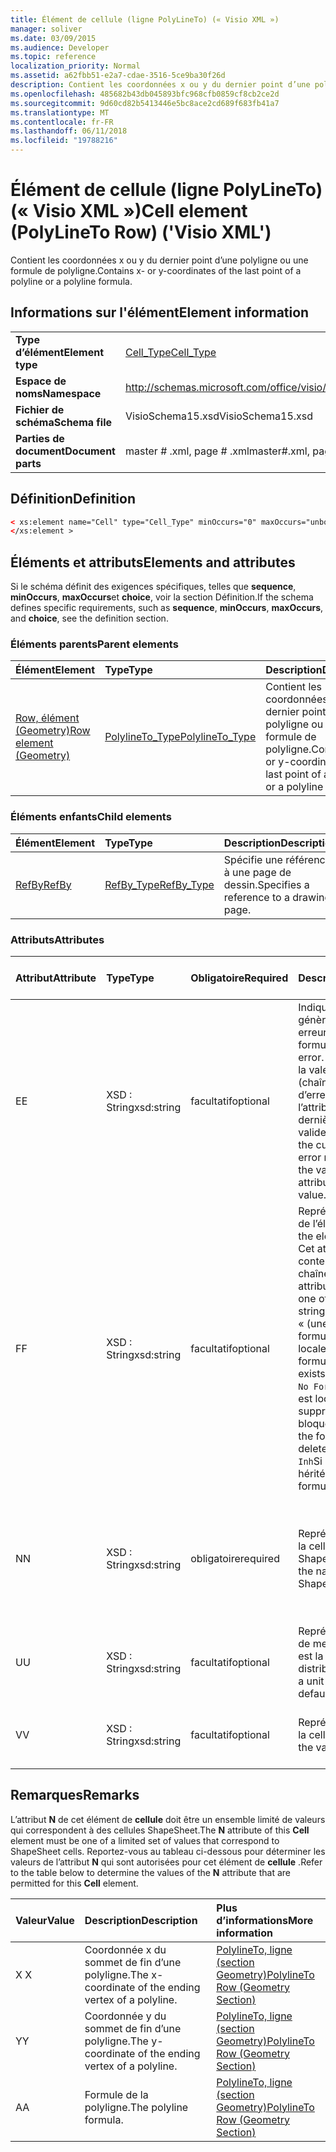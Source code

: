 ```yaml
---
title: Élément de cellule (ligne PolyLineTo) (« Visio XML »)
manager: soliver
ms.date: 03/09/2015
ms.audience: Developer
ms.topic: reference
localization_priority: Normal
ms.assetid: a62fbb51-e2a7-cdae-3516-5ce9ba30f26d
description: Contient les coordonnées x ou y du dernier point d’une polyligne ou une formule de polyligne.
ms.openlocfilehash: 485682b43db045893bfc968cfb0859cf8cb2ce2d
ms.sourcegitcommit: 9d60cd82b5413446e5bc8ace2cd689f683fb41a7
ms.translationtype: MT
ms.contentlocale: fr-FR
ms.lasthandoff: 06/11/2018
ms.locfileid: "19788216"
---
```

# <a name="cell-element-polylineto-row-visio-xml"></a><span data-ttu-id="b32b7-103">Élément de cellule (ligne PolyLineTo) (« Visio XML »)</span><span class="sxs-lookup"><span data-stu-id="b32b7-103">Cell element (PolyLineTo Row) ('Visio XML')</span></span>

<span data-ttu-id="b32b7-104">Contient les coordonnées x ou y du dernier point d’une polyligne ou une formule de polyligne.</span><span class="sxs-lookup"><span data-stu-id="b32b7-104">Contains x- or y-coordinates of the last point of a polyline or a polyline formula.</span></span>
  
## <a name="element-information"></a><span data-ttu-id="b32b7-105">Informations sur l'élément</span><span class="sxs-lookup"><span data-stu-id="b32b7-105">Element information</span></span>

|||
|:-----|:-----|
|<span data-ttu-id="b32b7-106">**Type d’élément**</span><span class="sxs-lookup"><span data-stu-id="b32b7-106">**Element type**</span></span> <br/> |[<span data-ttu-id="b32b7-107">Cell_Type</span><span class="sxs-lookup"><span data-stu-id="b32b7-107">Cell_Type</span></span>](cell_type-complextypevisio-xml.md) <br/> |
|<span data-ttu-id="b32b7-108">**Espace de noms**</span><span class="sxs-lookup"><span data-stu-id="b32b7-108">**Namespace**</span></span> <br/> |http://schemas.microsoft.com/office/visio/2012/main  <br/> |
|<span data-ttu-id="b32b7-109">**Fichier de schéma**</span><span class="sxs-lookup"><span data-stu-id="b32b7-109">**Schema file**</span></span> <br/> |<span data-ttu-id="b32b7-110">VisioSchema15.xsd</span><span class="sxs-lookup"><span data-stu-id="b32b7-110">VisioSchema15.xsd</span></span>  <br/> |
|<span data-ttu-id="b32b7-111">**Parties de document**</span><span class="sxs-lookup"><span data-stu-id="b32b7-111">**Document parts**</span></span> <br/> |<span data-ttu-id="b32b7-112">master # .xml, page # .xml</span><span class="sxs-lookup"><span data-stu-id="b32b7-112">master#.xml, page#.xml</span></span>  <br/> |
   
## <a name="definition"></a><span data-ttu-id="b32b7-113">Définition</span><span class="sxs-lookup"><span data-stu-id="b32b7-113">Definition</span></span>

```XML
< xs:element name="Cell" type="Cell_Type" minOccurs="0" maxOccurs="unbounded" >
</xs:element >
```

## <a name="elements-and-attributes"></a><span data-ttu-id="b32b7-114">Éléments et attributs</span><span class="sxs-lookup"><span data-stu-id="b32b7-114">Elements and attributes</span></span>

<span data-ttu-id="b32b7-115">Si le schéma définit des exigences spécifiques, telles que **sequence**, **minOccurs**, **maxOccurs**et **choice**, voir la section Définition.</span><span class="sxs-lookup"><span data-stu-id="b32b7-115">If the schema defines specific requirements, such as **sequence**, **minOccurs**, **maxOccurs**, and **choice**, see the definition section.</span></span> 
  
### <a name="parent-elements"></a><span data-ttu-id="b32b7-116">Éléments parents</span><span class="sxs-lookup"><span data-stu-id="b32b7-116">Parent elements</span></span>

|<span data-ttu-id="b32b7-117">**Élément**</span><span class="sxs-lookup"><span data-stu-id="b32b7-117">**Element**</span></span>|<span data-ttu-id="b32b7-118">**Type**</span><span class="sxs-lookup"><span data-stu-id="b32b7-118">**Type**</span></span>|<span data-ttu-id="b32b7-119">**Description**</span><span class="sxs-lookup"><span data-stu-id="b32b7-119">**Description**</span></span>|
|:-----|:-----|:-----|
|[<span data-ttu-id="b32b7-120">Row, élément (Geometry)</span><span class="sxs-lookup"><span data-stu-id="b32b7-120">Row element (Geometry)</span></span>](row-element-geometry-sectionvisio-xml.md) <br/> |[<span data-ttu-id="b32b7-121">PolylineTo_Type</span><span class="sxs-lookup"><span data-stu-id="b32b7-121">PolylineTo_Type</span></span>](polylineto_type-complextypevisio-xml.md) <br/> |<span data-ttu-id="b32b7-122">Contient les coordonnées x ou y du dernier point d’une polyligne ou une formule de polyligne.</span><span class="sxs-lookup"><span data-stu-id="b32b7-122">Contains x- or y-coordinates of the last point of a polyline or a polyline formula.</span></span>  <br/> |
   
### <a name="child-elements"></a><span data-ttu-id="b32b7-123">Éléments enfants</span><span class="sxs-lookup"><span data-stu-id="b32b7-123">Child elements</span></span>

|<span data-ttu-id="b32b7-124">**Élément**</span><span class="sxs-lookup"><span data-stu-id="b32b7-124">**Element**</span></span>|<span data-ttu-id="b32b7-125">**Type**</span><span class="sxs-lookup"><span data-stu-id="b32b7-125">**Type**</span></span>|<span data-ttu-id="b32b7-126">**Description**</span><span class="sxs-lookup"><span data-stu-id="b32b7-126">**Description**</span></span>|
|:-----|:-----|:-----|
|[<span data-ttu-id="b32b7-127">RefBy</span><span class="sxs-lookup"><span data-stu-id="b32b7-127">RefBy</span></span>](refby-element-cell_type-complextypevisio-xml.md) <br/> |[<span data-ttu-id="b32b7-128">RefBy_Type</span><span class="sxs-lookup"><span data-stu-id="b32b7-128">RefBy_Type</span></span>](refby_type-complextypevisio-xml.md) <br/> |<span data-ttu-id="b32b7-129">Spécifie une référence à une page de dessin.</span><span class="sxs-lookup"><span data-stu-id="b32b7-129">Specifies a reference to a drawing page.</span></span>  <br/> |
   
### <a name="attributes"></a><span data-ttu-id="b32b7-130">Attributs</span><span class="sxs-lookup"><span data-stu-id="b32b7-130">Attributes</span></span>

|<span data-ttu-id="b32b7-131">**Attribut**</span><span class="sxs-lookup"><span data-stu-id="b32b7-131">**Attribute**</span></span>|<span data-ttu-id="b32b7-132">**Type**</span><span class="sxs-lookup"><span data-stu-id="b32b7-132">**Type**</span></span>|<span data-ttu-id="b32b7-133">**Obligatoire**</span><span class="sxs-lookup"><span data-stu-id="b32b7-133">**Required**</span></span>|<span data-ttu-id="b32b7-134">**Description**</span><span class="sxs-lookup"><span data-stu-id="b32b7-134">**Description**</span></span>|<span data-ttu-id="b32b7-135">**Valeurs possibles**</span><span class="sxs-lookup"><span data-stu-id="b32b7-135">**Possible values**</span></span>|
|:-----|:-----|:-----|:-----|:-----|
|<span data-ttu-id="b32b7-136">E</span><span class="sxs-lookup"><span data-stu-id="b32b7-136">E</span></span>  <br/> |<span data-ttu-id="b32b7-137">XSD : String</span><span class="sxs-lookup"><span data-stu-id="b32b7-137">xsd:string</span></span>  <br/> |<span data-ttu-id="b32b7-138">facultatif</span><span class="sxs-lookup"><span data-stu-id="b32b7-138">optional</span></span>  <br/> |<span data-ttu-id="b32b7-139">Indique que la formule génère une erreur.</span><span class="sxs-lookup"><span data-stu-id="b32b7-139">Indicates that the formula evaluates to an error.</span></span> <span data-ttu-id="b32b7-140">La valeur de **E** est la valeur actuelle (chaîne message d’erreur) ; la valeur de l’attribut de **V** est la dernière valeur valide.</span><span class="sxs-lookup"><span data-stu-id="b32b7-140">The value of **E** is the current value (an error message string); the value of the **V** attribute is the last valid value.</span></span>  <br/> |<span data-ttu-id="b32b7-141">Chaîne de message d’erreur.</span><span class="sxs-lookup"><span data-stu-id="b32b7-141">An error message string.</span></span>  <br/> |
|<span data-ttu-id="b32b7-142">F</span><span class="sxs-lookup"><span data-stu-id="b32b7-142">F</span></span>  <br/> |<span data-ttu-id="b32b7-143">XSD : String</span><span class="sxs-lookup"><span data-stu-id="b32b7-143">xsd:string</span></span>  <br/> |<span data-ttu-id="b32b7-144">facultatif</span><span class="sxs-lookup"><span data-stu-id="b32b7-144">optional</span></span>  <br/> | <span data-ttu-id="b32b7-145">Représente la formule de l’élément.</span><span class="sxs-lookup"><span data-stu-id="b32b7-145">Represents the element's formula.</span></span> <span data-ttu-id="b32b7-146">Cet attribut peut contenir une des chaînes suivantes :</span><span class="sxs-lookup"><span data-stu-id="b32b7-146">This attribute can contain one of the following strings:</span></span>  <br/>  <span data-ttu-id="b32b7-147">« (une formule) » si la formule existe localement</span><span class="sxs-lookup"><span data-stu-id="b32b7-147">'(some formula)' if the formula exists locally</span></span>  <br/>  <span data-ttu-id="b32b7-148">`No Formula`Si la formule est localement supprimée ou bloquée</span><span class="sxs-lookup"><span data-stu-id="b32b7-148">`No Formula` if the formula is locally deleted or blocked</span></span>  <br/>  <span data-ttu-id="b32b7-149">`Inh`Si la formule est héritée.</span><span class="sxs-lookup"><span data-stu-id="b32b7-149">`Inh` if the formula is inherited.</span></span>  <br/> |<span data-ttu-id="b32b7-150">Une formule.</span><span class="sxs-lookup"><span data-stu-id="b32b7-150">A formula.</span></span>  <br/> |
|<span data-ttu-id="b32b7-151">N</span><span class="sxs-lookup"><span data-stu-id="b32b7-151">N</span></span>  <br/> |<span data-ttu-id="b32b7-152">XSD : String</span><span class="sxs-lookup"><span data-stu-id="b32b7-152">xsd:string</span></span>  <br/> |<span data-ttu-id="b32b7-153">obligatoire</span><span class="sxs-lookup"><span data-stu-id="b32b7-153">required</span></span>  <br/> |<span data-ttu-id="b32b7-154">Représente le nom de la cellule de feuille ShapeSheet.</span><span class="sxs-lookup"><span data-stu-id="b32b7-154">Represents the name of the ShapeSheet cell.</span></span>  <br/> |<span data-ttu-id="b32b7-155">Le nom de la cellule de feuille ShapeSheet.</span><span class="sxs-lookup"><span data-stu-id="b32b7-155">The name of the ShapeSheet cell.</span></span>  <br/> <span data-ttu-id="b32b7-156">Voir la section Remarques ci-dessous.</span><span class="sxs-lookup"><span data-stu-id="b32b7-156">See the Remarks section below.</span></span>  <br/> |
|<span data-ttu-id="b32b7-157">U</span><span class="sxs-lookup"><span data-stu-id="b32b7-157">U</span></span>  <br/> |<span data-ttu-id="b32b7-158">XSD : String</span><span class="sxs-lookup"><span data-stu-id="b32b7-158">xsd:string</span></span>  <br/> |<span data-ttu-id="b32b7-159">facultatif</span><span class="sxs-lookup"><span data-stu-id="b32b7-159">optional</span></span>  <br/> |<span data-ttu-id="b32b7-160">Représente une unité de mesure par défaut est la liste de distribution.</span><span class="sxs-lookup"><span data-stu-id="b32b7-160">Represents a unit of measure The default is DL.</span></span>  <br/> |<span data-ttu-id="b32b7-161">Unités de la cellule.</span><span class="sxs-lookup"><span data-stu-id="b32b7-161">The units of the cell.</span></span>  <br/> |
|<span data-ttu-id="b32b7-162">V</span><span class="sxs-lookup"><span data-stu-id="b32b7-162">V</span></span>  <br/> |<span data-ttu-id="b32b7-163">XSD : String</span><span class="sxs-lookup"><span data-stu-id="b32b7-163">xsd:string</span></span>  <br/> |<span data-ttu-id="b32b7-164">facultatif</span><span class="sxs-lookup"><span data-stu-id="b32b7-164">optional</span></span>  <br/> |<span data-ttu-id="b32b7-165">Représente la valeur de la cellule.</span><span class="sxs-lookup"><span data-stu-id="b32b7-165">Represents the value of the cell.</span></span>  <br/> |<span data-ttu-id="b32b7-166">La valeur de la cellule de feuille ShapeSheet.</span><span class="sxs-lookup"><span data-stu-id="b32b7-166">The value of the ShapeSheet cell.</span></span>  <br/> |
   
## <a name="remarks"></a><span data-ttu-id="b32b7-167">Remarques</span><span class="sxs-lookup"><span data-stu-id="b32b7-167">Remarks</span></span>

<span data-ttu-id="b32b7-168">L’attribut **N** de cet élément de **cellule** doit être un ensemble limité de valeurs qui correspondent à des cellules ShapeSheet.</span><span class="sxs-lookup"><span data-stu-id="b32b7-168">The **N** attribute of this **Cell** element must be one of a limited set of values that correspond to ShapeSheet cells.</span></span> <span data-ttu-id="b32b7-169">Reportez-vous au tableau ci-dessous pour déterminer les valeurs de l’attribut **N** qui sont autorisées pour cet élément de **cellule** .</span><span class="sxs-lookup"><span data-stu-id="b32b7-169">Refer to the table below to determine the values of the **N** attribute that are permitted for this **Cell** element.</span></span> 
  
|<span data-ttu-id="b32b7-170">**Valeur**</span><span class="sxs-lookup"><span data-stu-id="b32b7-170">**Value**</span></span>|<span data-ttu-id="b32b7-171">**Description**</span><span class="sxs-lookup"><span data-stu-id="b32b7-171">**Description**</span></span>|<span data-ttu-id="b32b7-172">**Plus d’informations**</span><span class="sxs-lookup"><span data-stu-id="b32b7-172">**More information**</span></span>|
|:-----|:-----|:-----|
|<span data-ttu-id="b32b7-173">X </span><span class="sxs-lookup"><span data-stu-id="b32b7-173">X</span></span>  <br/> |<span data-ttu-id="b32b7-174">Coordonnée x du sommet de fin d’une polyligne.</span><span class="sxs-lookup"><span data-stu-id="b32b7-174">The x-coordinate of the ending vertex of a polyline.</span></span>  <br/> |[<span data-ttu-id="b32b7-175">PolylineTo, ligne (section Geometry)</span><span class="sxs-lookup"><span data-stu-id="b32b7-175">PolylineTo Row (Geometry Section)</span></span>](polylineto-row-geometry-section.md) <br/> |
|<span data-ttu-id="b32b7-176">Y</span><span class="sxs-lookup"><span data-stu-id="b32b7-176">Y</span></span>  <br/> |<span data-ttu-id="b32b7-177">Coordonnée y du sommet de fin d’une polyligne.</span><span class="sxs-lookup"><span data-stu-id="b32b7-177">The y-coordinate of the ending vertex of a polyline.</span></span>  <br/> |[<span data-ttu-id="b32b7-178">PolylineTo, ligne (section Geometry)</span><span class="sxs-lookup"><span data-stu-id="b32b7-178">PolylineTo Row (Geometry Section)</span></span>](polylineto-row-geometry-section.md) <br/> |
|<span data-ttu-id="b32b7-179">A</span><span class="sxs-lookup"><span data-stu-id="b32b7-179">A</span></span>  <br/> |<span data-ttu-id="b32b7-180">Formule de la polyligne.</span><span class="sxs-lookup"><span data-stu-id="b32b7-180">The polyline formula.</span></span>  <br/> |[<span data-ttu-id="b32b7-181">PolylineTo, ligne (section Geometry)</span><span class="sxs-lookup"><span data-stu-id="b32b7-181">PolylineTo Row (Geometry Section)</span></span>](polylineto-row-geometry-section.md) <br/> |
   

